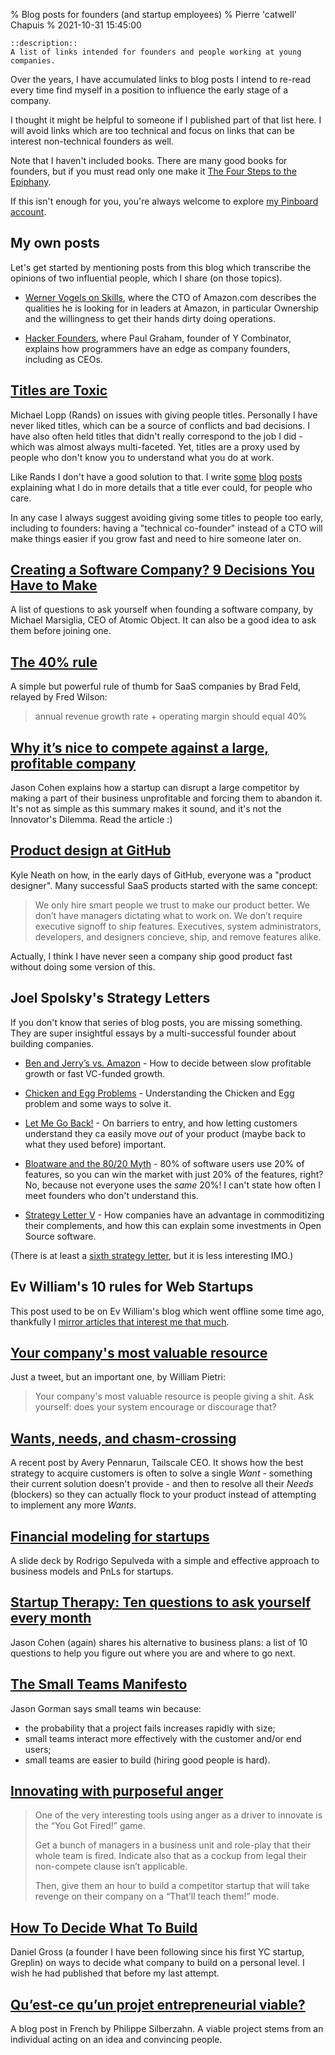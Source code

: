% Blog posts for founders (and startup employees)
% Pierre 'catwell' Chapuis
% 2021-10-31 15:45:00

    ::description::
    A list of links intended for founders and people working at young companies.

Over the years, I have accumulated links to blog posts I intend to re-read every time find myself in a position to influence the early stage of a company.

I thought it might be helpful to someone if I published part of that list here. I will avoid links which are too technical and focus on links that can be interest non-technical founders as well.

Note that I haven't included books. There are many good books for founders, but if you must read only one make it [The Four Steps to the Epiphany](https://www.amazon.com/Four-Steps-Epiphany-Steve-Blank/dp/0989200507).

If this isn't enough for you, you're always welcome to explore [my Pinboard account](https://pinboard.in/u:catwell/).

## My own posts

Let's get started by mentioning posts from this blog which transcribe the opinions of two influential people, which I share (on those topics).

- [Werner Vogels on Skills](https://blog.separateconcerns.com/2013-03-24-vogels-skills.html), where the CTO of Amazon.com describes the qualities he is looking for in leaders at Amazon, in particular Ownership and the willingness to get their hands dirty doing operations.

- [Hacker Founders](https://blog.separateconcerns.com/2014-05-28-hacker-founders.html), where Paul Graham, founder of Y Combinator, explains how programmers have an edge as company founders, including as CEOs.

## [Titles are Toxic](https://randsinrepose.com/archives/titles-are-toxic/)

Michael Lopp (Rands) on issues with giving people titles. Personally I have never liked titles, which can be a source of conflicts and bad decisions. I have also often held titles that didn't really correspond to the job I did - which was almost always multi-faceted. Yet, titles are a proxy used by people who don't know you to understand what you do at work.

Like Rands I don't have a good solution to that. I write [some](https://blog.separateconcerns.com/2013-06-20-three-years-proprietary-projects.html) [blog](https://blog.separateconcerns.com/2018-01-06-four-years.html) [posts](https://blog.separateconcerns.com/2021-05-01-inch.html) explaining what I do in more details that a title ever could, for people who care.

In any case I always suggest avoiding giving some titles to people too early, including to founders: having a "technical co-founder" instead of a CTO will make things easier if you grow fast and need to hire someone later on.

## [Creating a Software Company? 9 Decisions You Have to Make](https://spin.atomicobject.com/2014/06/02/software-company-decisions/)

A list of questions to ask yourself when founding a software company, by Michael Marsiglia, CEO of Atomic Object. It can also be a good idea to ask them before joining one.

## [The 40% rule](https://avc.com/2015/02/the-40-rule/)

A simple but powerful rule of thumb for SaaS companies by Brad Feld, relayed by Fred Wilson:

> annual revenue growth rate + operating margin should equal 40%

## [Why it’s nice to compete against a large, profitable company](https://blog.asmartbear.com/compete-on-profit.html)

Jason Cohen explains how a startup can disrupt a large competitor by making a part of their business unprofitable and forcing them to abandon it. It's not as simple as this summary makes it sound, and it's not the Innovator's Dilemma. Read the article :)

## [Product design at GitHub](https://warpspire.com/posts/product-design)

Kyle Neath on how, in the early days of GitHub, everyone was a "product designer". Many successful SaaS products started with the same concept:

> We only hire smart people we trust to make our product better. We don’t have managers dictating what to work on. We don’t require executive signoff to ship features. Executives, system administrators, developers, and designers concieve, ship, and remove features alike.

Actually, I think I have never seen a company ship good product fast without doing some version of this.

## Joel Spolsky's Strategy Letters

If you don't know that series of blog posts, you are missing something. They are super insightful essays by a multi-successful founder about building companies.

- [Ben and Jerry’s vs. Amazon](https://www.joelonsoftware.com/2000/05/12/strategy-letter-i-ben-and-jerrys-vs-amazon/) - How to decide between slow profitable growth or fast VC-funded growth.

- [Chicken and Egg Problems](https://www.joelonsoftware.com/2000/05/24/strategy-letter-ii-chicken-and-egg-problems/) - Understanding the Chicken and Egg problem and some ways to solve it.

- [Let Me Go Back!](https://www.joelonsoftware.com/2000/06/03/strategy-letter-iii-let-me-go-back/) - On barriers to entry, and how letting customers understand they ca easily move *out* of your product (maybe back to what they used before) important.

- [Bloatware and the 80/20 Myth](https://www.joelonsoftware.com/2001/03/23/strategy-letter-iv-bloatware-and-the-8020-myth/) - 80% of software users use 20% of features, so you can win the market with just 20% of the features, right? No, because not everyone uses the *same* 20%! I can't state how often I meet founders who don't understand this.

- [Strategy Letter V](https://www.joelonsoftware.com/2002/06/12/strategy-letter-v/) - How companies have an advantage in commoditizing their complements, and how this can explain some investments in Open Source software.

(There is at least a [sixth strategy letter](https://www.joelonsoftware.com/2007/09/18/strategy-letter-vi/), but it is less interesting IMO.)

## Ev William's 10 rules for Web Startups

This post used to be on Ev William's blog which went offline some time ago, thankfully I [mirror articles that interest me that much](http://files.catwell.info/misc/mirror/evan-williams-10-rules-startups.txt).

## [Your company's most valuable resource](https://twitter.com/williampietri/status/732602463082188801)

Just a tweet, but an important one, by William Pietri:

> Your company's most valuable resource is people giving a shit. Ask yourself: does your system encourage or discourage that?

## [Wants, needs, and chasm-crossing](https://apenwarr.ca/log/20211024)

A recent post by Avery Pennarun, Tailscale CEO. It shows how the best strategy to acquire customers is often to solve a single *Want* - something their current solution doesn't provide - and then to resolve all their *Needs* (blockers) so they can actually flock to your product instead of attempting to implement any more *Wants*.

## [Financial modeling for startups](https://www.slideshare.net/rodrigo1971/financial-modeling-for-startups)

A slide deck by Rodrigo Sepulveda with a simple and effective approach to business models and PnLs for startups.


## [Startup Therapy: Ten questions to ask yourself every month](https://blog.asmartbear.com/startup-business-plan.html)

Jason Cohen (again) shares his alternative to business plans: a list of 10 questions to help you figure out where you are and where to go next.

## [The Small Teams Manifesto](http://codemanship.co.uk/parlezuml/blog/?postid=1322)

Jason Gorman says small teams win because:

- the probability that a project fails increases rapidly with size;
- small teams interact more effectively with the customer and/or end users;
- small teams are easier to build (hiring good people is hard).

## [Innovating with purposeful anger](https://www.icopilots.com/innovation-mindset/innovating-purposeful-anger-12965)

> One of the very interesting tools using anger as a driver to innovate is the “You Got Fired!” game.
>
> Get a bunch of managers in a business unit and role-play that their whole team is fired. Indicate also that as a cockup from legal their non-compete clause isn’t applicable.
>
> Then, give them an hour to build a competitor startup that will take revenge on their company on a “That’ll teach them!” mode.

## [How To Decide What To Build](https://dcgross.com/decide-what-to-build/)

Daniel Gross (a founder I have been following since his first YC startup, Greplin) on ways to decide what company to build on a personal level. I wish he had published that before my last attempt.

## [Qu’est-ce qu’un projet entrepreneurial viable?](https://philippesilberzahn.com/2011/10/03/projet-entrepreneurial-viable/)

A blog post in French by Philippe Silberzahn. A viable project stems from an individual acting on an idea and convincing people.

